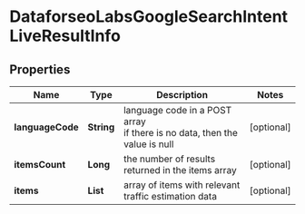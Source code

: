 # DataforseoLabsGoogleSearchIntentLiveResultInfo


## Properties

| Name | Type | Description | Notes |
|------------ | ------------- | ------------- | -------------|
**languageCode** | **String** | language code in a POST array<br>if there is no data, then the value is null |[optional]|
**itemsCount** | **Long** | the number of results returned in the items array |[optional]|
**items** | **List<DataforseoLabsGoogleSearchIntentLiveItem>** | array of items with relevant traffic estimation data |[optional]|